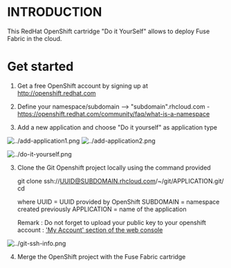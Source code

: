 ﻿﻿INTRODUCTION
============

This RedHat OpenShift cartridge "Do it YourSelf" allows to deploy Fuse Fabric in the cloud.

Get started
===========

1. Get a free OpenShift account by signing up at http://openshift.redhat.com

2. Define your namespace/subdomain -->  "subdomain".rhcloud.com - https://openshift.redhat.com/community/faq/what-is-a-namespace

2. Add a new application and choose "Do it yourself" as application type

![../add-application1.png](https://github.com/fusesource/fuse/raw/master/fabric/openshift/add-application1.png)
![../add-application2.png](https://github.com/fusesource/fuse/raw/master/fabric/openshift/add-application2.png)

![../do-it-yourself.png](https://github.com/fusesource/fuse/raw/master//openshift/do-it-yourself.png)

3. Clone the Git Openshift project locally using the command provided

    git clone ssh://UUID@SUBDOMAIN.rhcloud.com/~/git/APPLICATION.git/
    cd

    where UUID = UUID provided by OpenShift
          SUBDOMAIN = namespace created previously
          APPLICATION = name of the application

    Remark : Do not forget to upload your public key to your openshift account : ['My Account' section of the web console](https://openshift.redhat.com/app/account)

![../git-ssh-info.png](https://github.com/fusesource/fuse/raw/master/fabric/openshift/git-ssh-info.png)

4. Merge the OpenShift project with the Fuse Fabric cartridge








